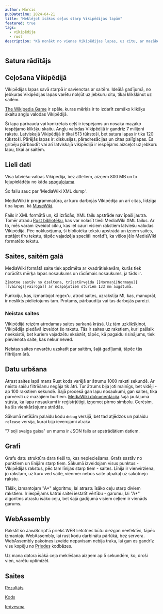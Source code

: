 ```yaml
---
author: Mārcis
pubDatetime: 2024-04-21
title: "Meklējot īsākos ceļus starp Vikipēdijas lapām"
featured: true
tags:
  - vikipēdija
  - rust
description: "Kā nonākt no vienas Vikipēdijas lapas, uz citu, ar mazāko skaitu klikšķu uz saitēm"
---
```


## Satura rādītājs

## Ceļošana Vikipēdijā

Vikipēdijas lapas savā starpā ir savienotas ar saitēm. Ideālā gadījumā, no jebkuras Vikipēdijas lapas varētu nokļūt uz jebkuru citu, tikai klikšķinot uz saitēm.

[The Wikipedia Game](https://www.thewikipediagame.com) ir spēle, kuras mērķis ir to izdarīt zemāko klikšķu skaitu angļu valodas Vikipēdijā.

Šī lapa pārbauda vai konkrētais ceļš ir iespējams un nosaka mazāko iespējamo klikšķu skaitu. Angļu valodas Vikipēdijā ir gandrīz 7 milijoni rakstu. Latviskajā Vikipēdijā ir tikai 513 tūkstoši, bet satura lapas ir tika 120 tūkstoši. Pārējās lapas ir: diskusijas, pāradresācijas un citas palīglapas.
Es gribēju pārbaudīt vai arī latviskajā vikipēdijā ir iespējams aizceļot uz jebkuru lapu, tikai ar saitēm.

## Lieli dati

Visa latviešu valoas Vikipēdija, bez attēliem, aizņem 800 MB un to lejupielādēju no kāda [spoguļojuma](https://mirror.accum.se/mirror/wikimedia.org/dumps/lvwiki/20240401/).

Šo failu sauc par 'MediaWiki XML dump'.

MediaWiki ir programmatūra, ar kuru darbojās Vikipēdija un arī citas, līdzīga tipa lapas, kā [MuseWiki](https://musewiki.org).

Fails ir XML formātā un, kā izrādās, XML failu apstrāde nav īpaši jautra. Tomēr atradu [Rust bibliotēku](https://crates.io/crates/wikidump), kas var nolasīt tieši MediaWiki XML failus. Ar to, mēs varam izveidot ciklu, kas iet cauri visiem rakstiem latviešu valodas Vikipēdijā. Pēc noklusējuma, šī bibliotēka tekstu apstrādā un izņem saites, atstājot tīru tekstu, tāpēc vajadzēja speciāli norādīt, ka vēlos jēlo MediaWiki formatēto tekstu.

## Saites, saitēm galā

MediaWiki formātā saite tiek apzīmēta ar kvadrātiekavām, kurās tiek norādīts mērķa lapas nosaukums un rādāmais nosaukums, ja tāds ir.

`Zīmotne sastāv no dzeltena, trīsstūrveida [[Normaņi|Normaņu]] [[vairogs|vairoga]] ar noapaļotiem stūriem 133 mm augstumā.`

Funkciju, kas, izmantojot regex'u, atrod saites, uzrakstīja MI, kas, manuprāt, ir neslikts pielietojums tam. Protams, pārbaudīju vai tas darbojās pareizi.

### Neīstas saites

Vikipēdijā reizēm atrodamas saites sarkanā krāsā. Uz tām uzklikšķinot, Vikipēdija piedāvā izveidot šo rakstu. Tās ir saites uz rakstiem, kuri pašlaik neeksistē, bet kuriem vajadzētu eksistēt, tāpēc, kā pagaidu risinājums, tiek pievienota saite, kas nekur neved.

Neīstas saites nevarētu uzskatīt par saitēm, šajā gadījumā, tāpēc tās filtrējam ārā.


## Datu urbšana

Atrast saites lapā mans Rust kods varējā ar ātrumu 1000 raksti sekundē. Ar neīsto saišu filtrēšanu negāja tik ātri. Tur ātrums bija ļoti mainīgs, bet vidēji - ap 100 rakstiem sekundē. Šajā procesā gan lapu nosaukumi, gan saites, tika pārvērsti uz mazajiem burtiem. [MediaWiki dokumentācija](https://www.mediawiki.org/wiki/Manual:Page_title) šajā jautājumā stāsta, ka lapu nosaukumi ir reģistrjūtīgi, izņemot pirmo simbolu. Cerēsim, ka šis vienkāršojums strādās.

Sākumā netīšām palaidu kodu  `debug` versijā, bet tad atjēdzos un palaidu `release` versijā, kurai bija ievērojami ātrāka.

"7 soļi svaiga gaisa" un mums ir JSON fails ar apstrādātiem datiem.

## Grafi

Grafu datu struktūra dara tieši to, kas nepieciešams. Grafs sastāv no punktiem un līnijām starp tiem. Sākumā izveidojam visus punktus - Vikipēdijas rakstus, pēc tam līnijas starp tiem - saites. Līnija ir vienvirziena, jo rakstam, uz kuru ved saite, vienmēr nebūs saite atpakaļ uz sākotnējo rakstu.

Tālāk, izmantojam "A*" algoritmu, lai atrastu īsāko ceļu starp diviem rakstiem. Ir iespējams katrai saitei iestatīt vērtību - garumu, lai "A*" algoritms atrastu īsāko ceļu, bet šajā gadījumā visiem ceļiem ir vienāds garums.

## WebAssembly

Rakstīt šo JavaScript'ā priekš WEB lietotnes būtu diezgan neefektīvi, tāpēc izmantoju WebAssembly, lai rust kodu darbinātu pārlūkā, bez servera. WebAssembly pakotnes izveide nepavisam nebija traka, lai gan es gandrīz visu kopēju no [Priedes](https://github.com/MarcisAn/priede) kodbāzes. 

Uz mana datora īsākā ceļa meklēšana aizņem ap 5 sekundēm, ko, droši vien, varētu optimizēt.

## Saites

[Rezultāts](https://wiki-path-finder.vercel.app/)

[Kods](https://github.com/MarcisAn/wiki_path_finder)

[Iedvesma](https://www.youtube.com/watch?v=JheGL6uSF-4)